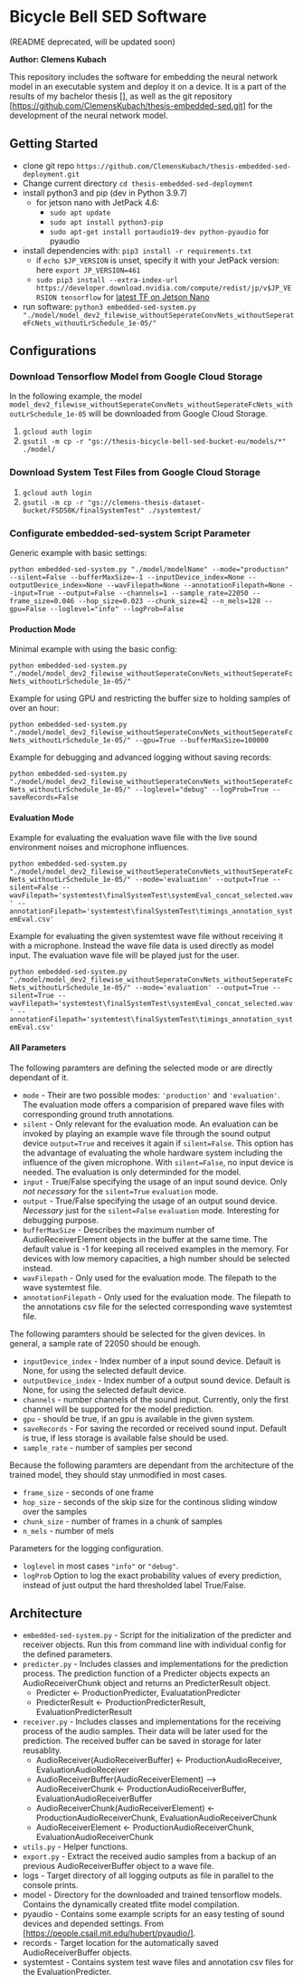 # Bicycle Bell SED Software

(README deprecated, will be updated soon)

**Author: Clemens Kubach**

This repository includes the software for embedding the neural network model in an executable system and deploy it on a device.
It is a part of the results of my bachelor thesis [], as well as the git repository [https://github.com/ClemensKubach/thesis-embedded-sed.git] for the development of the neural network model.



## Getting Started
- clone git repo `https://github.com/ClemensKubach/thesis-embedded-sed-deployment.git`
- Change current directory `cd thesis-embedded-sed-deployment`
- install python3 and pip (dev in Python 3.9.7)
  - for jetson nano with JetPack 4.6:
    - `sudo apt update`
    - `sudo apt install python3-pip`
    - `sudo apt-get install portaudio19-dev python-pyaudio` for pyaudio
- install dependencies with: `pip3 install -r requirements.txt`
  - if `echo $JP_VERSION` is unset, specify it with your JetPack version: here `export JP_VERSION=461`
  - `sudo pip3 install --extra-index-url https://developer.download.nvidia.com/compute/redist/jp/v$JP_VERSION tensorflow` for [latest TF on Jetson Nano](https://docs.nvidia.com/deeplearning/frameworks/install-tf-jetson-platform/index.html)
- run software: `python3 embedded-sed-system.py "./model/model_dev2_filewise_withoutSeperateConvNets_withoutSeperateFcNets_withoutLrSchedule_1e-05/"`


## Configurations

### Download Tensorflow Model from Google Cloud Storage
In the following example, the model `model_dev2_filewise_withoutSeperateConvNets_withoutSeperateFcNets_withoutLrSchedule_1e-05` will be downloaded from Google Cloud Storage.
1. `gcloud auth login`
2. `gsutil -m cp -r "gs://thesis-bicycle-bell-sed-bucket-eu/models/*" ./model/`

### Download System Test Files from Google Cloud Storage
1. `gcloud auth login`
2. `gsutil -m cp -r "gs://clemens-thesis-dataset-bucket/FSD50K/finalSystemTest" ./systemtest/`

### Configurate embedded-sed-system Script Parameter
Generic example with basic settings: 

```python embedded-sed-system.py "./model/modelName" --mode="production" --silent=False --bufferMaxSize=-1 --inputDevice_index=None --outputDevice_index=None --wavFilepath=None --annotationFilepath=None --input=True --output=False --channels=1 --sample_rate=22050 --frame_size=0.046 --hop_size=0.023 --chunk_size=42 --n_mels=128 --gpu=False --loglevel="info" --logProb=False```

#### Production Mode
Minimal example with using the basic config: 

```python embedded-sed-system.py "./model/model_dev2_filewise_withoutSeperateConvNets_withoutSeperateFcNets_withoutLrSchedule_1e-05/"```

Example for using GPU and restricting the buffer size to holding samples of over an hour:

```python embedded-sed-system.py "./model/model_dev2_filewise_withoutSeperateConvNets_withoutSeperateFcNets_withoutLrSchedule_1e-05/" --gpu=True --bufferMaxSize=100000```

Example for debugging and advanced logging without saving records:

```python embedded-sed-system.py "./model/model_dev2_filewise_withoutSeperateConvNets_withoutSeperateFcNets_withoutLrSchedule_1e-05/" --loglevel="debug" --logProb=True --saveRecords=False```

#### Evaluation Mode
Example for evaluating the evaluation wave file with the live sound environment noises and microphone influences.

```python embedded-sed-system.py "./model/model_dev2_filewise_withoutSeperateConvNets_withoutSeperateFcNets_withoutLrSchedule_1e-05/" --mode='evaluation' --output=True --silent=False --wavFilepath='systemtest\finalSystemTest\systemEval_concat_selected.wav' --annotationFilepath='systemtest\finalSystemTest\timings_annotation_systemEval.csv'```

Example for evaluating the given systemtest wave file without receiving it with a microphone. Instead the wave file data is used directly as model input. The evaluation wave file will be played just for the user.

```python embedded-sed-system.py "./model/model_dev2_filewise_withoutSeperateConvNets_withoutSeperateFcNets_withoutLrSchedule_1e-05/" --mode='evaluation' --output=True --silent=True --wavFilepath='systemtest\finalSystemTest\systemEval_concat_selected.wav' --annotationFilepath='systemtest\finalSystemTest\timings_annotation_systemEval.csv'```

#### All Parameters
The following paramters are defining the selected mode or are directly dependant of it.
- `mode` - Their are two possible modes: `'production'` and `'evaluation'`. The evaluation mode offers a comparision of prepared wave files with corresponding ground truth annotations.
- `silent` - Only relevant for the evaluation mode. An evaluation can be invoked by playing an example wave file through the sound output device `output=True` and receives it again if `silent=False`. This option has the advantage of evaluating the whole hardware system including the influence of the given microphone. With `silent=False`, no input device is needed. The evaluation is only determinded for the model.
- `input` - True/False specifying the usage of an input sound device. Only *not necessary* for the `silent=True` `evaluation` mode.
- `output` - True/False specifying the usage of an output sound device. *Necessary* just for the `silent=False` `evaluation` mode. Interesting for debugging purpose.
- `bufferMaxSize` - Describes the maximum number of AudioReceiverElement objects in the buffer at the same time. The default value is -1 for keeping all received examples in the memory. For devices with low memory capacities, a high number should be selected instead.
- `wavFilepath` - Only used for the evaluation mode. The filepath to the wave systemtest file.
- `annotationFilepath` - Only used for the evaluation mode. The filepath to the annotations csv file for the selected corresponding wave systemtest file.

The following paramters should be selected for the given devices. In general, a sample rate of 22050 should be enough.
- `inputDevice_index` - Index number of a input sound device. Default is None, for using the selected default device.
- `outputDevice_index` - Index number of a output sound device. Default is None, for using the selected default device.
- `channels` - number channels of the sound input. Currently, only the first channel will be supported for the model prediction.
- `gpu` - should be true, if an gpu is available in the given system.
- `saveRecords` - For saving the recorded or received sound input. Default is true, if less storage is available false should be used.
- `sample_rate` - number of samples per second

Because the following paramters are dependant from the architecture of the trained model, they should stay unmodified in most cases.
- `frame_size` - seconds of one frame
- `hop_size` - seconds of the skip size for the continous sliding window over the samples
- `chunk_size` - number of frames in a chunk of samples
- `n_mels` - number of mels

Parameters for the logging configuration.
- `loglevel` in most cases `"info"` or `"debug"`.
- `logProb` Option to log the exact probability values of every prediction, instead of just output the hard thresholded label True/False.


## Architecture
- `embedded-sed-system.py` - Script for the initialization of the predicter and receiver objects. Run this from command line with individual config for the defined parameters. 
- `predicter.py` - Includes classes and implementations for the prediction process. The prediction function of a Predicter objects expects an AudioReceiverChunk object and returns an PredicterResult object.
  - Predicter <- ProductionPredicter, EvaluatationPredicter
  - PredicterResult <- ProductionPredicterResult, EvaluationPredicterResult
- `receiver.py` - Includes classes and implementations for the receiving process of the audio samples. Their data will be later used for the prediction. The received buffer can be saved in storage for later reusablity.
  - AudioReceiver(AudioReceiverBuffer)                                  <- ProductionAudioReceiver, EvaluationAudioReceiver
  - AudioReceiverBuffer(AudioReceiverElement) --> AudioReceiverChunk    <- ProductionAudioReceiverBuffer, EvaluationAudioReceiverBuffer
  - AudioReceiverChunk(AudioReceiverElement)                            <- ProductionAudioReceiverChunk, EvaluationAudioReceiverChunk
  - AudioReceiverElement                                                <- ProductionAudioReceiverChunk, EvaluationAudioReceiverChunk
- `utils.py` - Helper functions.
- `export.py` - Extract the received audio samples from a backup of an previous AudioReceiverBuffer object to a wave file.
- logs - Target directory of all logging outputs as file in parallel to the console prints.
- model - Directory for the downloaded and trained tensorflow models. Contains the dynamically created tflite model compilation.
- pyaudio - Contains some example scripts for an easy testing of sound devices and depended settings. From [https://people.csail.mit.edu/hubert/pyaudio/].
- records - Target location for the automatically saved AudioReceiverBuffer objects.
- systemtest - Contains system test wave files and annotation csv files for the EvaluationPredicter.


